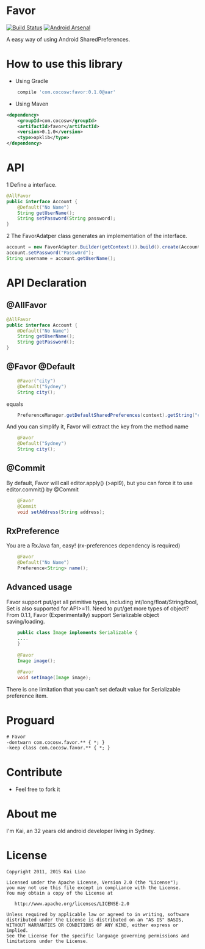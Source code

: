 Favor
=======
[![Build Status](https://travis-ci.org/soarcn/Favor.svg)](https://travis-ci.org/soarcn/Favor)  [![Android Arsenal](https://img.shields.io/badge/Android%20Arsenal-Favor-brightgreen.svg?style=flat)](http://android-arsenal.com/details/1/2695)

A easy way of using Android SharedPreferences.

How to use this library
=======

- Using Gradle

```groovy
    compile 'com.cocosw:favor:0.1.0@aar'
```
- Using Maven

```xml
<dependency>
    <groupId>com.cocosw</groupId>
    <artifactId>favor</artifactId>
    <version>0.1.0</version>
    <type>apklib</type>
</dependency>
```

API
=======

1 Define a interface.

```java 
@AllFavor
public interface Account {
    @Default("No Name")
    String getUserName();
    String setPassword(String password);
}
```

2 The FavorAdatper class generates an implementation of the interface.

```java 
account = new FavorAdapter.Builder(getContext()).build().create(Account.class);
account.setPassword("Passw0rd");
String username = account.getUserName();
```

API Declaration
======

@AllFavor
-----

```java
@AllFavor
public interface Account {
    @Default("No Name")
    String getUserName();
    String getPassword();
}
```

@Favor @Default
-----

```java
    @Favor("city")
    @Default("Sydney")
    String city();
```

equals

```java
    PreferenceManager.getDefaultSharedPreferences(context).getString("city","Sydney");
```

And you can simplify it, Favor will extract the key from the method name

```java
    @Favor
    @Default("Sydney")
    String city();
```

@Commit
------

By default, Favor will call editor.apply() (>api9), but you can force it to use editor.commit() by @Commit

```java
    @Favor
    @Commit
    void setAddress(String address);
```
    
RxPreference
------
    
You are a RxJava fan, easy! (rx-preferences dependency is required)

```java
    @Favor
    @Default("No Name")
    Preference<String> name();
```    

Advanced usage
-------

Favor support put/get all primitive types, including int/long/float/String/bool, Set<String> is also supported for API>=11.
Need to put/get more types of object? From 0.1.1, Favor (Experimentally) support Serializable object saving/loading.

```java
    public class Image implements Serializable {
    ....
    }
   
    @Favor
    Image image();

    @Favor
    void setImage(Image image);
```

There is one limitation that you can't set default value for Serializable preference item.


Proguard
=======

```xml
# Favor
-dontwarn com.cocosw.favor.** { *; }
-keep class com.cocosw.favor.** { *; }
```

Contribute
=======

- Feel free to fork it

About me
=======

I'm Kai, an 32 years old android developer living in Sydney.


License
=======

    Copyright 2011, 2015 Kai Liao

    Licensed under the Apache License, Version 2.0 (the "License");
    you may not use this file except in compliance with the License.
    You may obtain a copy of the License at

       http://www.apache.org/licenses/LICENSE-2.0

    Unless required by applicable law or agreed to in writing, software
    distributed under the License is distributed on an "AS IS" BASIS,
    WITHOUT WARRANTIES OR CONDITIONS OF ANY KIND, either express or implied.
    See the License for the specific language governing permissions and
    limitations under the License.
